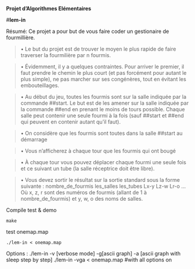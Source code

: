 **Projet d’Algorithmes Elémentaires**

#**lem-in**

Résumé: Ce projet a pour but de vous faire coder un gestionaire de fourmillière.

> • Le but du projet est de trouver le moyen le plus rapide de faire traverser la fourmilière
par n fourmis.

> • Évidemment, il y a quelques contraintes. Pour arriver le premier, il faut prendre le
chemin le plus court (et pas forcément pour autant le plus simple), ne pas marcher
sur ses congénères, tout en évitant les embouteillages.

> • Au début du jeu, toutes les fourmis sont sur la salle indiquée par la commande
\#\#start. Le but est de les amener sur la salle indiquée par la commande ##end en
prenant le moins de tours possible. Chaque salle peut contenir une seule fourmi à
la fois (sauf ##start et \#\#end qui peuvent en contenir autant qu’il faut).

> • On considère que les fourmis sont toutes dans la salle ##start au démarrage

> • Vous n’afficherez à chaque tour que les fourmis qui ont bougé

> • À chaque tour vous pouvez déplacer chaque fourmi une seule fois et ce suivant un
tube (la salle réceptrice doit être libre).

> • Vous devez sortir le résultat sur la sortie standard sous la forme suivante :
nombre_de_fourmis
les_salles
les_tubes
Lx-y Lz-w Lr-o ...
Où x, z, r sont des numéros de fourmis (allant de 1 à nombre_de_fourmis) et
y, w, o des noms de salles.

Compile test & demo
```
make
```

test onemap.map
```
./lem-in < onemap.map
```

Options :
./lem-in -v [verbose mode] -g[ascii graph] -a [ascii graph with sleep step by step]
./lem-in -vga < onemap.map #with all options on



